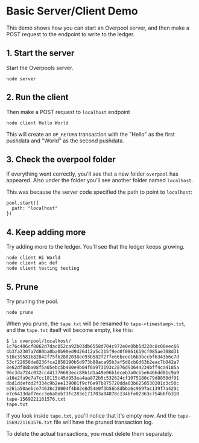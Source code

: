 # Basic Server/Client Demo

This demo shows how you can start an Overpool server, and then make a POST request to the endpoint to write to the ledger.

## 1. Start the server

Start the Overpools server.

```
node server
```

## 2. Run the client

Then make a POST request to `localhost` endpoint

```
node client Hello World
```

This will create an `OP_RETURN` transaction with the "Hello" as the first pushdata and "World" as the second pushdata.

## 3. Check the overpool folder

If everything went correctly, you'll see that a new folder `overpool` has appeared. Also under the folder you'll see another folder named `localhost`.

This was because the server code specified the path to point to `localhost`:

```
pool.start({
  path: "localhost"
})
```

## 4. Keep adding more

Try adding more to the ledger. You'll see that the ledger keeps growing.

```
node client Hi World
node client abc def
node client testing testing
```

## 5. Prune

Try pruning the pool.

```
node prune
```

When you prune, the `tape.txt` will be renamed to `tape-<timestamp>.txt`, and the `tape.txt` itself will become empty, like this:

```
$ ls overpool/localhost/
1c76c406cf8862d7dac052ca92b03db6558d704c972e0e8bb5d220c8c00eec66
4b3fa2307a7d80ba0ba0b90ed9d26412a5c315f9ed0f0861619cf085ae308d31
510c39581b82842f75fb2802038ee93b582f27fe66bcee16b9bccbf6343b6c7d
53cf22658de8236fca2858190b5d973b88aca95b3af5d8cb6d63b2eac7b042a7
8e62df88ba08f5a05ebc5b480e9b04f6a973193c2876d93644234bff4ca4185a
96c3da724c032ccd41376683ecc88b1d1a49e06b1eceb7a0cb5e6466dd81c9a9
a16e2fa9e7a7cc18115c45d953ea4aa872b5c532624cf1075180c79d8850df91
dbd1ddefdd2f334c9b2ee139001f9cf6e97b875720dda03b6250530201d3c50c
e261a50aebce74638c30004f4b02e8d54e0f3b56b8dbba6c9697ac139f7a429c
e7c6413daf7ecc3e6a0eb73fc283e171703a94878c134bfe02363c754b6fb310
tape-1569221161576.txt
tape.txt
```

If you look inside `tape.txt`, you'll notice that it's empty now. And the `tape-1569221161576.txt` file will have the pruned transaction log.

To delete the actual transactions, you must delete them separately.
